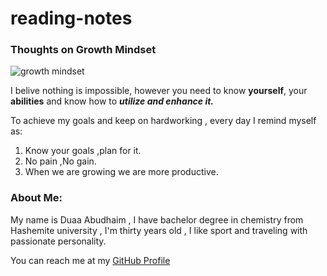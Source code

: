 # reading-notes

### Thoughts on Growth Mindset 
 ![growth mindset](https://hearingsolutionstriangle.com/wp-content/uploads/2018/09/Use-it-800-x-667.jpg)
 
I belive nothing is impossible, however you need to know **yourself**, your **abilities** and know how to _**utilize and enhance it.**_

To achieve my goals and keep on hardworking , every day I remind myself as:
1. Know your goals ,plan for it.
2. No pain ,No gain.
3. When we are growing we are more productive.

### About Me:
My name is Duaa Abudhaim , I have bachelor degree in chemistry from Hashemite university , I'm thirty years old ,
I like sport and traveling with passionate personality.

You can reach me at my [GitHub Profile](https://duaa9094.github.io/reading-notes/)
